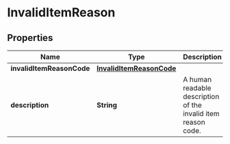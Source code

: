 # InvalidItemReason

## Properties
Name | Type | Description | Notes
------------ | ------------- | ------------- | -------------
**invalidItemReasonCode** | [**InvalidItemReasonCode**](InvalidItemReasonCode.md) |  | 
**description** | **String** | A human readable description of the invalid item reason code. | 
